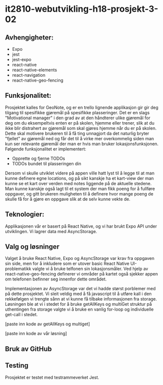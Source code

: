 # it2810-webutvikling-h18-prosjekt-3-02

## Avhengigheter:
* Expo
* jest
* jest-expo
* react-native
* react-native-elements
* react-navigation
* react-native-geo-fencing

## Funksjonalitet:  
Prosjektet kalles for GeoNote, og er en trello lignende applikasjon gir gir deg tilgang til spesifikke gjøremål på spesifikke plasseringer. Det er en slags "Motivational manager" i den grad av at den håndterer ulike gjøremål for deg om du eksempeltvis enten er på skolen, hjemme eller trener, slik at du ikke blir distrahert av gjøremål som skal gjøres hjemme når du er på skolen. Dette skal motivere brukeren til å få ting unnagjort da det naturlig bryter "fjellet" av gjøremål ned og får det til å virke mer overkommelig siden man kun ser relevante gjøremål der man er hvis man bruker lokasjonsfunksjonen. Følgende funksjonalitet er implementert:  
* Opprette og fjerne TODOs
* TODOs bundet til plasseringen din

Dersom vi skulle utviklet videre på appen ville hatt lyst til å legge til at man kunne definere egne locations, og på sikt kanskje ha et kart-view der man kunne se et kart over verden med notes liggende på de aktuelle stedene. Man kunne kanskje også lagt til et system der man fikk poeng for å fullføre oppgaver, og gitt brukeren muligheten til å definere hvor mange poeng de skulle få for å gjøre en oppgave slik at de selv kunne vekte de.

## Teknologier:  
Applikasjonen vår er basert på React Native, og vi har brukt Expo API under utviklingen. Vi lagrer data med AsyncStorage. 

## Valg og løsninger

Valget å bruke React Native, Expo og AsyncStorage var krav fra oppgaven sin side, men for å inkludere som er utover basic React Native UI-problematikk valgte vi å bruke telfonen sin lokasjonsmåler. Ved hjelp av react-native-geo-fencing definerer vi områder på kartet også sjekker appen om telefonen befinner seg innenfor dette området. 

Implementasjonen av AsyncStorage var det vi hadde størst porblemer med på dette prosjektet. Vi sleit veldig med å få javascript til å utføre kall i den rekkefølgen vi trengte sånn at vi kunne få tilbake informasjonen fra storage. Løsningen ble at vi i stedet for å bruke getAllKeys og multiGet struktur på uthentingen fra storage valgte vi å bruke en vanlig for-loop og individuelle get-call i stedet.

[paste inn kode av getAllKeys og multiget]

[paste inn kode av vår løsning]


## Bruk av GitHub  





## Testing   
Prosjektet er testet med testrammeverket Jest.  



